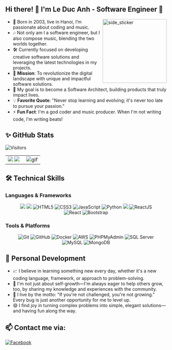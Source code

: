 ## Hi there! :wave: I'm Le Duc Anh - Software Engineer 🌟
<img align="right" width=200px height=200px alt="side_sticker" src="https://media.giphy.com/media/QNFhOolVeCzPQ2Mx85/giphy.gif" />

- 🔭 Born in 2003, live in Hanoi, I’m passionate about coding and music.
- 🎶 Not only am I a software engineer, but I also compose music, blending the two worlds together.
- 🛠️ Currently focused on developing creative software solutions and leveraging the latest technologies in my projects.
- 🚀 **Mission**: To revolutionize the digital landscape with unique and impactful software solutions.
- 🥅 My goal is to become a Software Architect, building products that truly impact lives.
- 💡 **Favorite Quote**: "Never stop learning and evolving; it's never too late to pursue your passion."
- ⚡ **Fun Fact**: I'm a god coder and music producer. When I'm not writing code, I'm writing beats!

## ✨ GitHub Stats   

![Visitors](https://api.visitorbadge.io/api/daily?path=https%3A%2F%2Fgithub.com%2Fledacanh&label=VISITORS&labelColor=%232ccce4&countColor=%23697689&style=flat)

<table>
<tr>
  <td width="48%">
    <img src="https://github-readme-stats.vercel.app/api?username=ledacanh&show_icons=true&hide=contribs,issues&hide_border=true" />
    <img src="https://github-readme-stats.vercel.app/api/top-langs/?username=ledacanh&layout=compact&show_icons=true&hide_border=true" />
  </td>
  <td width="52%"><img alt="gif" align="right" src=".github/assets/coding.gif"/></td>
</tr>
<table>

## 🛠️ Technical Skills
### Languages & Frameworks
<p align="center">
<img src="https://img.shields.io/badge/Csharp-239120?style=for-the-badge&logo=csharp&logoColor=white">
<img src="https://img.shields.io/badge/Laravel-FF2D20?style=for-the-badge&logo=laravel&logoColor=white">
<img alt="HTML5" src="https://img.shields.io/badge/HTML5-E34F26?style=for-the-badge&logo=html5&logoColor=white" />
<img alt="CSS3" src="https://img.shields.io/badge/CSS3-%231572B6.svg?style=for-the-badge&logo=css3&logoColor=white" />
<img alt="JavaScript" src="https://img.shields.io/badge/JavaScript-%23F7DF1E.svg?style=for-the-badge&logo=JavaScript&logoColor=white" />
<img alt="Python" src="https://img.shields.io/badge/Python-3776AB?style=for-the-badge&logo=python&logoColor=white" />
  <img src="https://img.shields.io/badge/PHP-777BB4?style=for-the-badge&logo=php&logoColor=white">
<img alt="ReactJS" src="https://img.shields.io/badge/React-20232A?style=for-the-badge&logo=react&logoColor=61DAFB" />

<br/>
<img alt="React" src="https://img.shields.io/badge/React-20232A?style=for-the-badge&logo=react&logoColor=61DAFB" />
<img alt="Bootstrap" src="https://img.shields.io/badge/Bootstrap-563D7C?style=for-the-badge&logo=bootstrap&logoColor=white" />
</p>

### Tools & Platforms
<p align="center">
<img alt="Git" src="https://img.shields.io/badge/Git-f05134?style=for-the-badge&logo=git&logoColor=f05134&labelColor=282828">
<img alt="GitHub" src="https://img.shields.io/badge/GitHub-100000?style=for-the-badge&logo=github&logoColor=white" />
<img alt="Docker" src="https://img.shields.io/badge/Docker-2496ED?style=for-the-badge&logo=docker&logoColor=white" />
<img alt="AWS" src="https://img.shields.io/badge/AWS-FF9900?style=for-the-badge&logo=amazonaws&logoColor=white" />
  <img alt="PHPMyAdmin" src="https://img.shields.io/badge/PHPMyAdmin-6C78AF?style=for-the-badge&logo=phpmyadmin&logoColor=white" />
<img alt="SQL Server" src="https://img.shields.io/badge/SQL%20Server-CC2927?style=for-the-badge&logo=microsoft-sql-server&logoColor=white" />

<br/>
<img alt="MySQL" src="https://img.shields.io/badge/MySQL-4479A1?style=for-the-badge&logo=mysql&logoColor=white" />
<img alt="MongoDB" src="https://img.shields.io/badge/MongoDB-4EA94B?style=for-the-badge&logo=mongodb&logoColor=white" />
</p>

## 🌟 Personal Development
- 📈 I believe in learning something new every day, whether it's a new coding language, framework, or approach to problem-solving.
- 🤝 I'm not just about self-growth—I'm always eager to help others grow, too, by sharing my knowledge and experiences with the community.
- 💪 I live by the motto: "If you're not challenged, you're not growing." Every bug is just another opportunity for me to level up.
- 😄 I find joy in turning complex problems into simple, elegant solutions—and having fun along the way.

## 📫 Contact me via:
[![Facebook](https://img.shields.io/badge/Facebook-1877F2?style=for-the-badge&logo=facebook&logoColor=white)]([https://www.facebook.com/leducanh](https://www.facebook.com/JSawOverkill))

